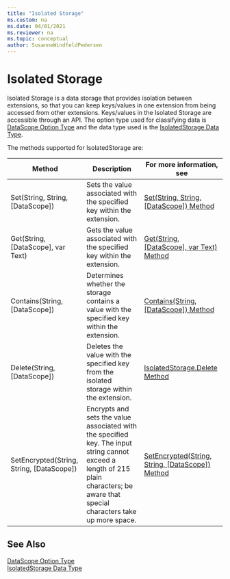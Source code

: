 ```yaml
---
title: "Isolated Storage"
ms.custom: na
ms.date: 04/01/2021
ms.reviewer: na
ms.topic: conceptual
author: SusanneWindfeldPedersen
---
```


# Isolated Storage

Isolated Storage is a data storage that provides isolation between extensions, so that you can keep keys/values in one extension from being accessed from other extensions. Keys/values in the Isolated Storage are accessible through an API. The option type used for classifying data is [DataScope Option Type](methods-auto/datascope/datascope-option.md) and the data type used is the [IsolatedStorage Data Type](methods-auto/isolatedstorage/isolatedstorage-data-type.md).

The methods supported for IsolatedStorage are:

|Method|Description|For more information, see|  
|--------------|-----------------|-------------------------------|  
|Set(String, String, [DataScope])|Sets the value associated with the specified key within the extension.|[Set(String, String, [DataScope]) Method](methods-auto/isolatedstorage/isolatedstorage-set-method.md)|  
|Get(String, [DataScope], var Text)|Gets the value associated with the specified key within the extension.|[Get(String, [DataScope], var Text) Method](methods-auto/isolatedstorage/isolatedstorage-get-string-datascope-text-method.md)|  
|Contains(String, [DataScope])|Determines whether the storage contains a value with the specified key within the extension.|[Contains(String, [DataScope]) Method](methods-auto/isolatedstorage/isolatedstorage-contains-method.md)|  
|Delete(String, [DataScope])|Deletes the value with the specified key from the isolated storage within the extension.|[IsolatedStorage.Delete Method](methods-auto/isolatedstorage/isolatedstorage-delete-method.md)|
|SetEncrypted(String, String, [DataScope])|Encrypts and sets the value associated with the specified key. The input string cannot exceed a length of 215 plain characters; be aware that special characters take up more space.|[SetEncrypted(String, String, [DataScope]) Method](methods-auto/isolatedstorage/isolatedstorage-setencrypted-method.md)|

## See Also

[DataScope Option Type](methods-auto/datascope/datascope-option.md)  
[IsolatedStorage Data Type](methods-auto/isolatedstorage/isolatedstorage-data-type.md)  
